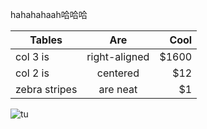 hahahahaah哈哈哈


| Tables        | Are           |   	 Cool|
| ------------- |:-------------:| ----------:|	
| col 3 is      | right-aligned | $1600  |	
| col 2 is      | centered      |  	 $12 |		
| zebra stripes | are neat      |  	  $1 |


![tu](http://25.io/mou/Mou_128.png)

